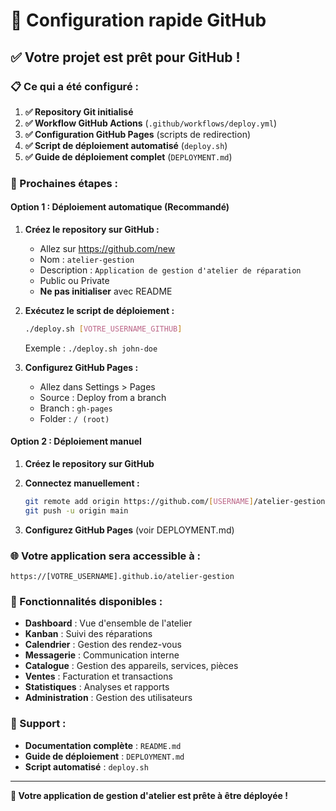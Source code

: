 # 🚀 Configuration rapide GitHub

## ✅ Votre projet est prêt pour GitHub !

### 📋 Ce qui a été configuré :

1. **✅ Repository Git initialisé**
2. **✅ Workflow GitHub Actions** (`.github/workflows/deploy.yml`)
3. **✅ Configuration GitHub Pages** (scripts de redirection)
4. **✅ Script de déploiement automatisé** (`deploy.sh`)
5. **✅ Guide de déploiement complet** (`DEPLOYMENT.md`)

### 🎯 Prochaines étapes :

#### Option 1 : Déploiement automatique (Recommandé)

1. **Créez le repository sur GitHub :**
   - Allez sur https://github.com/new
   - Nom : `atelier-gestion`
   - Description : `Application de gestion d'atelier de réparation`
   - Public ou Private
   - **Ne pas initialiser** avec README

2. **Exécutez le script de déploiement :**
   ```bash
   ./deploy.sh [VOTRE_USERNAME_GITHUB]
   ```
   Exemple : `./deploy.sh john-doe`

3. **Configurez GitHub Pages :**
   - Allez dans Settings > Pages
   - Source : Deploy from a branch
   - Branch : `gh-pages`
   - Folder : `/ (root)`

#### Option 2 : Déploiement manuel

1. **Créez le repository sur GitHub**

2. **Connectez manuellement :**
   ```bash
   git remote add origin https://github.com/[USERNAME]/atelier-gestion.git
   git push -u origin main
   ```

3. **Configurez GitHub Pages** (voir DEPLOYMENT.md)

### 🌐 Votre application sera accessible à :
`https://[VOTRE_USERNAME].github.io/atelier-gestion`

### 📱 Fonctionnalités disponibles :

- **Dashboard** : Vue d'ensemble de l'atelier
- **Kanban** : Suivi des réparations
- **Calendrier** : Gestion des rendez-vous
- **Messagerie** : Communication interne
- **Catalogue** : Gestion des appareils, services, pièces
- **Ventes** : Facturation et transactions
- **Statistiques** : Analyses et rapports
- **Administration** : Gestion des utilisateurs

### 🔧 Support :

- **Documentation complète** : `README.md`
- **Guide de déploiement** : `DEPLOYMENT.md`
- **Script automatisé** : `deploy.sh`

---

**🎉 Votre application de gestion d'atelier est prête à être déployée !**
